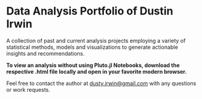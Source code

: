 # Data Analysis Portfolio of Dustin Irwin 

A collection of past and current analysis projects employing a variety of statistical methods, models and visualizations to generate actionable insights and recommendations. 

**To view an analysis without using Pluto.jl Notebooks, download the respective .html file locally and open in your favorite modern browser.**

Feel free to contact the author at dusty.irwin@gmail.com with any questions or work requests. 
